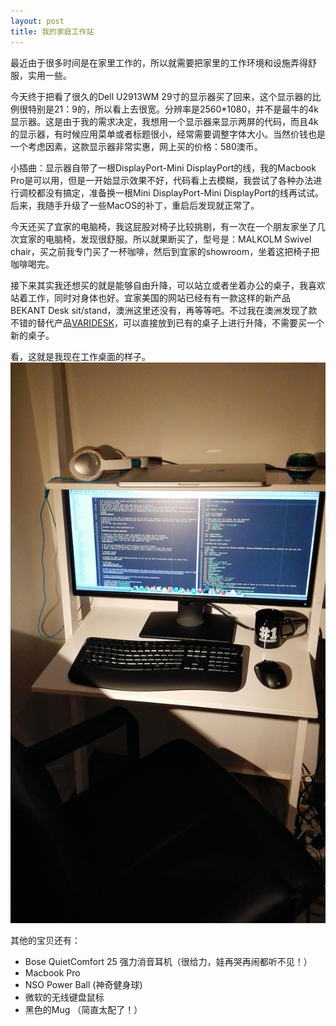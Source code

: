 ```yaml
---
layout: post
title: 我的家庭工作站
---
```


最近由于很多时间是在家里工作的，所以就需要把家里的工作环境和设施弄得舒服，实用一些。

今天终于把看了很久的Dell U2913WM 29寸的显示器买了回来，这个显示器的比例很特别是21：9的，所以看上去很宽。分辨率是2560*1080，并不是最牛的4k显示器。这是由于我的需求决定，我想用一个显示器来显示两屏的代码，而且4k的显示器，有时候应用菜单或者标题很小，经常需要调整字体大小。当然价钱也是一个考虑因素，这款显示器非常实惠，网上买的价格：580澳币。

小插曲：显示器自带了一根DisplayPort-Mini DisplayPort的线，我的Macbook Pro是可以用，但是一开始显示效果不好，代码看上去模糊，我尝试了各种办法进行调校都没有搞定，准备换一根Mini DisplayPort-Mini DisplayPort的线再试试。后来，我随手升级了一些MacOS的补丁，重启后发现就正常了。

今天还买了宜家的电脑椅，我这屁股对椅子比较挑剔，有一次在一个朋友家坐了几次宜家的电脑椅，发现很舒服。所以就果断买了，型号是：MALKOLM Swivel chair，买之前我专门买了一杯咖啡，然后到宜家的showroom，坐着这把椅子把咖啡喝完。

接下来其实我还想买的就是能够自由升降，可以站立或者坐着办公的桌子，我喜欢站着工作，同时对身体也好。宜家美国的网站已经有有一款这样的新产品BEKANT Desk sit/stand，澳洲这里还没有，再等等吧。不过我在澳洲发现了款不错的替代产品[VARIDESK](http://au.varidesk.com/)，可以直接放到已有的桌子上进行升降，不需要买一个新的桌子。

看，这就是我现在工作桌面的样子。
![My work station](/images/my-station.jpg "My work station")

其他的宝贝还有：

* Bose QuietComfort 25 强力消音耳机（很给力，娃再哭再闹都听不见！）
* Macbook Pro
* NSO Power Ball (神奇健身球)
* 微软的无线键盘鼠标
* 黑色的Mug （简直太配了！）

